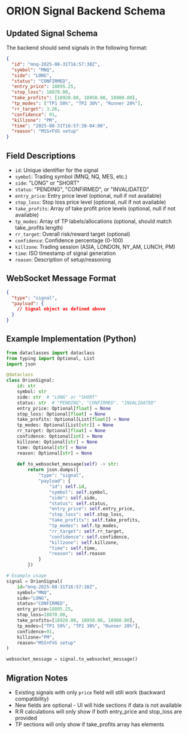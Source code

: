 # ORION Signal Backend Schema

## Updated Signal Schema

The backend should send signals in the following format:

```json
{
  "id": "mnq-2025-08-31T16:57:38Z",
  "symbol": "MNQ",
  "side": "LONG",
  "status": "CONFIRMED",
  "entry_price": 18895.25,
  "stop_loss": 18870.00,
  "take_profits": [18920.00, 18950.00, 18980.00],
  "tp_modes": ["TP1 50%", "TP2 30%", "Runner 20%"],
  "rr_target": 3.26,
  "confidence": 91,
  "killzone": "PM",
  "time": "2025-08-31T16:57:38-04:00",
  "reason": "MSS+FVG setup"
}
```

## Field Descriptions

- `id`: Unique identifier for the signal
- `symbol`: Trading symbol (MNQ, NQ, MES, etc.)
- `side`: "LONG" or "SHORT"
- `status`: "PENDING", "CONFIRMED", or "INVALIDATED"
- `entry_price`: Entry price level (optional, null if not available)
- `stop_loss`: Stop loss price level (optional, null if not available)
- `take_profits`: Array of take profit price levels (optional, null if not available)
- `tp_modes`: Array of TP labels/allocations (optional, should match take_profits length)
- `rr_target`: Overall risk/reward target (optional)
- `confidence`: Confidence percentage (0-100)
- `killzone`: Trading session (ASIA, LONDON, NY_AM, LUNCH, PM)
- `time`: ISO timestamp of signal generation
- `reason`: Description of setup/reasoning

## WebSocket Message Format

```json
{
  "type": "signal",
  "payload": {
    // Signal object as defined above
  }
}
```

## Example Implementation (Python)

```python
from dataclasses import dataclass
from typing import Optional, List
import json

@dataclass
class OrionSignal:
    id: str
    symbol: str
    side: str  # "LONG" or "SHORT"
    status: str  # "PENDING", "CONFIRMED", "INVALIDATED"
    entry_price: Optional[float] = None
    stop_loss: Optional[float] = None
    take_profits: Optional[List[float]] = None
    tp_modes: Optional[List[str]] = None
    rr_target: Optional[float] = None
    confidence: Optional[int] = None
    killzone: Optional[str] = None
    time: Optional[str] = None
    reason: Optional[str] = None
    
    def to_websocket_message(self) -> str:
        return json.dumps({
            "type": "signal",
            "payload": {
                "id": self.id,
                "symbol": self.symbol,
                "side": self.side,
                "status": self.status,
                "entry_price": self.entry_price,
                "stop_loss": self.stop_loss,
                "take_profits": self.take_profits,
                "tp_modes": self.tp_modes,
                "rr_target": self.rr_target,
                "confidence": self.confidence,
                "killzone": self.killzone,
                "time": self.time,
                "reason": self.reason
            }
        })

# Example usage
signal = OrionSignal(
    id="mnq-2025-08-31T16:57:38Z",
    symbol="MNQ",
    side="LONG",
    status="CONFIRMED",
    entry_price=18895.25,
    stop_loss=18870.00,
    take_profits=[18920.00, 18950.00, 18980.00],
    tp_modes=["TP1 50%", "TP2 30%", "Runner 20%"],
    confidence=91,
    killzone="PM",
    reason="MSS+FVG setup"
)

websocket_message = signal.to_websocket_message()
```

## Migration Notes

- Existing signals with only `price` field will still work (backward compatibility)
- New fields are optional - UI will hide sections if data is not available
- R:R calculations will only show if both entry_price and stop_loss are provided
- TP sections will only show if take_profits array has elements
